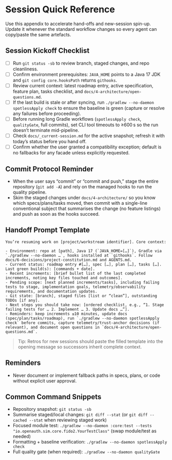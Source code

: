 # Session Quick Reference

Use this appendix to accelerate hand-offs and new-session spin-up. Update it whenever the standard workflow changes so every agent can copy/paste the same artefacts.

## Session Kickoff Checklist
- [ ] Run `git status -sb` to review branch, staged changes, and repo cleanliness.
- [ ] Confirm environment prerequisites: `JAVA_HOME` points to a Java 17 JDK and `git config core.hooksPath` returns `githooks`.
- [ ] Review current context: latest roadmap entry, active specification, feature plan, tasks checklist, and `docs/4-architecture/open-questions.md`.
- [ ] If the last build is stale or after syncing, run `./gradlew --no-daemon spotlessApply check` to ensure the baseline is green (capture or resolve any failures before proceeding).
- [ ] Before running long Gradle workflows (`spotlessApply check`, `qualityGate`, full commits), set CLI tool timeouts to ≥600 s so the run doesn’t terminate mid-pipeline.
- [ ] Check `docs/_current-session.md` for the active snapshot; refresh it with today’s status before you hand off.
- [ ] Confirm whether the user granted a compatibility exception; default is no fallbacks for any facade unless explicitly requested.

## Commit Protocol Reminder
- When the user says “commit” or “commit and push,” stage the entire repository (`git add -A`) and rely on the managed hooks to run the quality pipeline.
- Skim the staged changes under `docs/4-architecture/` so you know which specs/plans/tasks moved, then commit with a single-line conventional subject that summarises the change (no feature listings) and push as soon as the hooks succeed.

## Handoff Prompt Template
```
You’re resuming work on [project/workstream identifier]. Core context:

- Environment: repo at [path], Java 17 (`JAVA_HOME=[…]`), Gradle via `./gradlew --no-daemon …`, hooks installed at `githooks`. Follow docs/6-decisions/project-constitution.md and AGENTS.md.
- Current status: roadmap entry #[…], spec […], plan […], tasks […]. Last green build(s): [commands + date].
- Recent increments: [brief bullet list of the last completed increments, noting key files touched and outcomes].
- Pending scope: [next planned increments/tasks], including failing tests to stage, implementation goals, telemetry/observability requirements, and documentation updates.
- Git state: [branch], staged files [list or “clean”], outstanding TODOs [if any].
- Next steps you should take now: [ordered checklist, e.g., “1. Stage failing tests for … 2. Implement … 3. Update docs …”].
- Reminders: keep increments ≤10 minutes, update docs (spec/plan/tasks/roadmap), run `./gradlew --no-daemon spotlessApply check` before commits, capture telemetry/trust-anchor decisions (if relevant), and document open questions in `docs/4-architecture/open-questions.md`.
```
    
> Tip: Retros for new sessions should paste the filled template into the opening message so successors inherit complete context.

## Reminders
- Never document or implement fallback paths in specs, plans, or code without explicit user approval.

## Common Command Snippets
- Repository snapshot: `git status -sb`
- Summarise staged/local changes: `git diff --stat` (or `git diff --cached --stat` when reviewing staged work)
- Focused module test: `./gradlew --no-daemon :core:test --tests "io.openauth.sim.core.fido2.YourTestClass"` (swap module/test as needed)
- Formatting + baseline verification: `./gradlew --no-daemon spotlessApply check`
- Full quality gate (when required): `./gradlew --no-daemon qualityGate`
